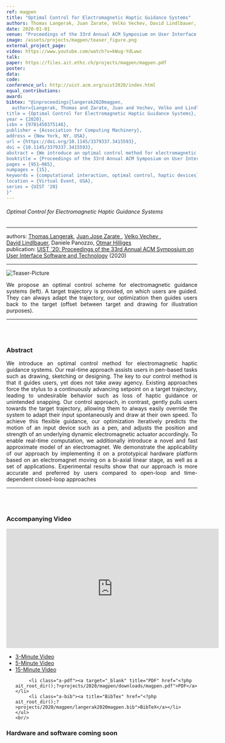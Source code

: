 ```yaml
---
ref: magpen
title: "Optimal Control for Electromagnetic Haptic Guidance Systems"
authors: Thomas Langerak, Juan Zarate, Velko Vechev, David Lindlbauer, Daniele Panozzo, Otmar Hilliges
date: 2020-01-01
venue: "Proceedings of the 33rd Annual ACM Symposium on User Interface Software and Technology"
image: /assets/projects/magpen/teaser_figure.png
external_project_page: 
video: https://www.youtube.com/watch?v=kWug-YdLwwc
talk: 
paper: https://files.ait.ethz.ch/projects/magpen/magpen.pdf
poster: 
data: 
code: 
conference_url: http://uist.acm.org/uist2020/index.html
equal_contributions: 
award: 
bibtex: "@inproceedings{langerak2020magpen,
  author={Langerak, Thomas and Zarate, Juan and Vechev, Velko and Lindlbauer, David and Panozzo, Daniele and Hilliges, Otmar},
title = {Optimal Control for Electromagnetic Haptic Guidance Systems},
year = {2020},
isbn = {9781450375146},
publisher = {Association for Computing Machinery},
address = {New York, NY, USA},
url = {https://doi.org/10.1145/3379337.3415593},
doi = {10.1145/3379337.3415593},
abstract = {We introduce an optimal control method for electromagnetic haptic guidance systems. Our real-time approach assists users in pen-based tasks such as drawing, sketching or designing. The key to our control method is that it guides users, yet does not take away agency. Existing approaches force the stylus to a continuously advancing setpoint on a target trajectory, leading to undesirable behavior such as loss of haptic guidance or unintended snapping. Our control approach, in contrast, gently pulls users towards the target trajectory, allowing them to always easily override the system to adapt their input spontaneously and draw at their own speed. To achieve this flexible guidance, our optimization iteratively predicts the motion of an input device such as a pen, and adjusts the position and strength of an underlying dynamic electromagnetic actuator accordingly. To enable real-time computation, we additionally introduce a novel and fast approximate model of an electromagnet. We demonstrate the applicability of our approach by implementing it on a prototypical hardware platform based on an electromagnet moving on a bi-axial linear stage, as well as a set of applications. Experimental results show that our approach is more accurate and preferred by users compared to open-loop and time-dependent closed-loop approaches.},
booktitle = {Proceedings of the 33rd Annual ACM Symposium on User Interface Software and Technology},
pages = {951–965},
numpages = {15},
keywords = {computational interaction, optimal control, haptic devices},
location = {Virtual Event, USA},
series = {UIST '20}
}"
---
```


<h6> Optimal Control for Electromagnetic Haptic Guidance Systems </h6>
<hr />

<div class="fullcol">
    <div class="teaser-info-projectpage">
            <span class="normalcap">authors:</span>
            <span class="authorcap">
                <nobr><a href="/people/tlangerak/" title="Thomas Langerak">Thomas Langerak</a>, </nobr>
                <nobr><a href="/people/jjzarate/" title="Juan Jose Zarate">Juan Jose Zarate </a>, </nobr>
                <nobr><a href="/people/vechev/" title="Velko Vechev">Velko Vechev </a>, </nobr>
                <nobr><a href="/people/lindlbauer/" title="David Lindlbauer">David Lindlbauer</a>, </nobr>
                <nobr>Daniele Panozzo, </nobr>
                <nobr><a href="/people/hilliges/" title="Otmar Hilliges">Otmar Hilliges</a> </nobr>
            </span>
            <br/>
            <span class="normalcap"><nobr>publication: </nobr></span>
            <span class="authorcap">
                <a class="a-text-ext" href="https://dl.acm.org/doi/10.1145/3379337.3415593" title="2020 IEEE Haptics Symposium (HAPTICS)">UIST '20: Proceedings of the 33rd Annual ACM Symposium on User Interface Software and Technology</a> (2020)
            </span>
        <hr />
    </div>
</div>

<div class="fullcol">
    <img class="fullcol" src="<?php ait_root_dir();?>projects/2020/magpen/teaser_figure.png" alt="Teaser-Picture"/>
    <div class="fullcol">
        <p align="justify">
            <span class="figurecap">
We propose an optimal control scheme for electromagnetic guidance systems (left). A target trajectory is provided, on which users are guided. They can always adapt the trajectory, our optimization then guides users back to the target (offset between target and drawing for illustration purposes).
           </span>
        </p>
        <hr />
        <br/>
        <br/>
    </div>
</div>

<div class="fullcol">
    <h3>Abstract</h3>
    <p align="justify">
We introduce an optimal control method for electromagnetic haptic guidance systems. 
Our real-time approach assists users in pen-based tasks such as drawing, sketching or designing. 
The key to our control method is that it guides users, yet does not take away agency. 
Existing approaches force the stylus to a continuously advancing setpoint on a target trajectory, leading to undesirable behavior such as loss of haptic guidance or unintended snapping. 
Our control approach, in contrast, gently pulls users towards the target trajectory, allowing them to always easily override the system to adapt their input spontaneously and draw at their own speed. 
To achieve this flexible guidance, our optimization iteratively predicts the motion of an input device such as a pen, and adjusts the position and strength of an underlying dynamic electromagnetic actuator accordingly. 
To enable real-time computation, we additionally introduce a novel and fast approximate model of an electromagnet. 
We demonstrate the applicability of our approach by implementing it on a prototypical hardware platform based on an electromagnet moving on a bi-axial linear stage, as well as a set of applications. 
Experimental results show that our approach is more accurate and preferred by users compared to open-loop and time-dependent closed-loop approaches
    </p>
    <hr />
    <br/>
    <br/>
</div>

<div class="fullcol">
<h3>Accompanying Video</h3>
    <div class="video" align="center">
<iframe width="560" height="315" src="https://www.youtube.com/embed/kWug-YdLwwc" frameborder="0" allow="accelerometer; autoplay; encrypted-media; gyroscope; picture-in-picture" allowfullscreen></iframe>
    </div>
</div>

<div class="fullcol">
 <ul class="linklist">
         <li class="a-vid"><a title="Video" href="<?php ait_root_dir();?>projects/2020/magpen/downloads/magpen_3min.mp4">3-Minute Video</a></li>
                  <li class="a-vid"><a title="Video" href="<?php ait_root_dir();?>projects/2020/magpen/downloads/magpen_5min.mp4">5-Minute Video</a></li>
         <li class="a-vid"><a title="Video" href="<?php ait_root_dir();?>projects/2020/magpen/downloads/magpen_15min.mp4">15-Minute Video</a></li>

         <li class="a-pdf"><a target="_blank" title="PDF" href="<?php ait_root_dir();?>projects/2020/magpen/downloads/magpen.pdf">PDF</a></li>
         <li class="a-bib"><a title="BibTex" href="<?php ait_root_dir();?>projects/2020/magpen/langerak2020magpen.bib">BibTeX</a></li>
    </ul>
    <br/>
</div>

<div class="fullcol">
 <h3>Hardware and software coming soon</h3>
<!--     <ul class="linklist">
         <li class="a-vid"><a title="Video" href="<?php ait_root_dir();?>projects/2020/magnipulator/downloads/magnipulator.mp4">Video</a></li>
         <li class="a-pdf"><a target="_blank" title="PDF" href="<?php ait_root_dir();?>projects/2020/magnipulator/downloads/magnipulator.pdf">PDF</a></li>
 	     <li class="a-bib"><a title="BibTex" href="<?php ait_root_dir();?>projects/2020/magnipulator/zarate2020mag.bib">BibTeX</a></li>
    </ul>
    <br/> -->
</div>


